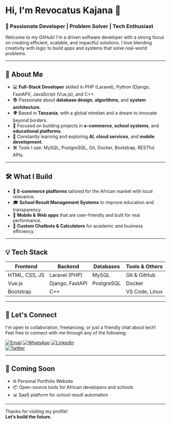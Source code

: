 # Hi, I'm Revocatus Kajana 👋

### 🚀 Passionate Developer | Problem Solver | Tech Enthusiast

Welcome to my GitHub! I'm a driven software developer with a strong focus on creating efficient, scalable, and impactful solutions. I love blending creativity with logic to build apps and systems that solve real-world problems.

---

## 🧠 About Me

- 💻 **Full-Stack Developer** skilled in PHP (Laravel), Python (Django, FastAPI), JavaScript (Vue.js), and C++.
- 📚 Passionate about **database design**, **algorithms**, and **system architecture**.
- 🌍 Based in **Tanzania**, with a global mindset and a dream to innovate beyond borders.
- 🎯 Focused on building projects in **e-commerce**, **school systems**, and **educational platforms**.
- 🌱 Constantly learning and exploring **AI**, **cloud services**, and **mobile development**.
- 🛠️ Tools I use: MySQL, PostgreSQL, Git, Docker, Bootstrap, RESTful APIs.

---

## 🛠️ What I Build

- 🛒 **E-commerce platforms** tailored for the African market with local relevance.
- 🎓 **School Result Management Systems** to improve education and transparency.
- 📱 **Mobile & Web apps** that are user-friendly and built for real performance.
- 🤖 **Custom Chatbots & Calculators** for academic and business efficiency.

---

## 💡 Tech Stack

| Frontend        | Backend          | Databases       | Tools & Others     |
|-----------------|------------------|-----------------|--------------------|
| HTML, CSS, JS   | Laravel (PHP)    | MySQL           | Git & GitHub       |
| Vue.js          | Django, FastAPI  | PostgreSQL      | Docker             |
| Bootstrap       | C++              |                 | VS Code, Linux     |

---

## 🤝 Let's Connect

I'm open to collaboration, freelancing, or just a friendly chat about tech!  
Feel free to connect with me through any of the following:

[![Email](https://img.shields.io/badge/Email-kajanarevocatus@gmail.com-D14836?style=for-the-badge&logo=gmail&logoColor=white)](mailto:kajanarevocatus@gmail.com)
[![WhatsApp](https://img.shields.io/badge/WhatsApp-25D366?style=for-the-badge&logo=whatsapp&logoColor=white)](https://wa.me/255769349613)
[![LinkedIn](https://img.shields.io/badge/LinkedIn-Revocatus%20Kajana-0077B5?style=for-the-badge&logo=linkedin&logoColor=white)](https://www.linkedin.com/in/revocatus-kajana)  
[![Twitter](https://img.shields.io/badge/Twitter-@revocatus_kajana-1DA1F2?style=for-the-badge&logo=twitter&logoColor=white)](https://twitter.com/revocatus_kajana)

---

## 🔭 Coming Soon

- 🌐 Personal Portfolio Website
- 📦 Open-source tools for African developers and schools
- 📊 SaaS platform for school result automation

---

Thanks for visiting my profile!  
**Let’s build the future.**

